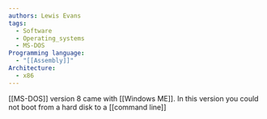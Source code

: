 ```yaml
---
authors: Lewis Evans
tags:
  - Software
  - Operating_systems
  - MS-DOS
Programming language:
  - "[[Assembly]]"
Architecture:
  - x86
---
```

[[MS-DOS]] version 8 came with [[Windows ME]]. In this version you could not boot from a hard disk to a [[command line]]